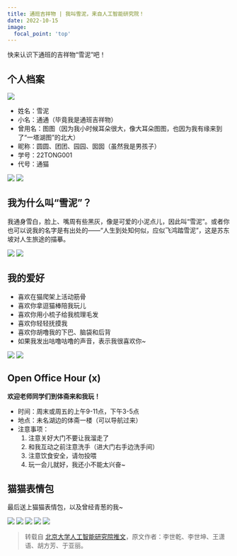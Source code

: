 ```yaml
---
title: 通班吉祥物 | 我叫雪泥，来自人工智能研究院！
date: 2022-10-15
image:
  focal_point: 'top'
---
```


快来认识下通班的吉祥物“雪泥”吧！

<!--more-->

## 个人档案

![](http://assets.tongclass.ac.cn/posts/2022/10-28/tong-cat/tong-cat_0.png)

- 姓名：雪泥
- 小名：通通（毕竟我是通班吉祥物）
- 曾用名：图图（因为我小时候耳朵很大，像大耳朵图图，也因为我有缘来到了“一塔湖图”的北大）
- 昵称：圆圆、团团、园园、囡囡（虽然我是男孩子）
- 学号：22TONG001
- 代号：通猫

![](http://assets.tongclass.ac.cn/posts/2022/10-28/tong-cat/tong-cat_1.png)
![](http://assets.tongclass.ac.cn/posts/2022/10-28/tong-cat/tong-cat_3.png)


## 我为什么叫“雪泥”？

我通身雪白，脸上、嘴周有些黑灰，像是可爱的小泥点儿，因此叫“雪泥”。或者你也可以说我的名字是有出处的——“人生到处知何似，应似飞鸿踏雪泥”，这是苏东坡对人生旅途的描摹。

![](http://assets.tongclass.ac.cn/posts/2022/10-28/tong-cat/tong-cat_4.png)
![](http://assets.tongclass.ac.cn/posts/2022/10-28/tong-cat/tong-cat_5.png)


## 我的爱好

- 喜欢在猫爬架上活动筋骨
- 喜欢你拿逗猫棒陪我玩儿
- 喜欢你用小梳子给我梳理毛发
- 喜欢你轻轻抚摸我
- 喜欢你胡噜我的下巴、脑袋和后背
- 如果我发出咕噜咕噜的声音，表示我很喜欢你~

![](http://assets.tongclass.ac.cn/posts/2022/10-28/tong-cat/tong-cat_6.png)
![](http://assets.tongclass.ac.cn/posts/2022/10-28/tong-cat/tong-cat_7.png)


## Open Office Hour (x)
**欢迎老师同学们到体斋来和我玩！**

- 时间：周末或周五的上午9-11点，下午3-5点
- 地点：未名湖边的体斋一楼（可以导航过来）
- 注意事项：
  1. 注意关好大门不要让我溜走了
  2. 和我互动之前注意洗手（进大门右手边洗手间）
  3. 注意饮食安全，请勿投喂
  4. 玩一会儿就好，我还小不能太兴奋~


## 猫猫表情包

最后送上猫猫表情包，以及曾经青葱的我~

![](http://assets.tongclass.ac.cn/posts/2022/10-28/tong-cat/tong-cat_meme_0.png)
![](http://assets.tongclass.ac.cn/posts/2022/10-28/tong-cat/tong-cat_meme_1.png)
![](http://assets.tongclass.ac.cn/posts/2022/10-28/tong-cat/tong-cat_meme_3.png)
![](http://assets.tongclass.ac.cn/posts/2022/10-28/tong-cat/tong-cat_meme_4.png)
![](http://assets.tongclass.ac.cn/posts/2022/10-28/tong-cat/tong-cat_meme_5.png)

> 转载自 [北京大学人工智能研究院推文](https://mp.weixin.qq.com/s/Xj10ahQwOAVC2na1gSY3AA)，原文作者：李世乾、李世坤、王潇语、胡方芳、于亚丽。
